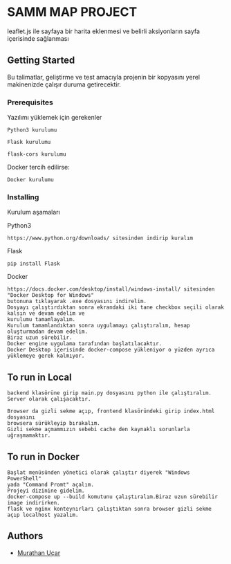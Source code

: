 # SAMM MAP PROJECT

leaflet.js ile sayfaya bir harita eklenmesi ve belirli aksiyonların sayfa içerisinde sağlanması

## Getting Started

Bu talimatlar, geliştirme ve test amacıyla projenin bir kopyasını yerel makinenizde çalışır duruma getirecektir.

### Prerequisites

Yazılımı yüklemek için gerekenler
```
Python3 kurulumu
```
```
Flask kurulumu
```
```
flask-cors kurulumu
```
Docker tercih edilirse:
```
Docker kurulumu
```

### Installing

Kurulum aşamaları

Python3

```
https://www.python.org/downloads/ sitesinden indirip kuralım
```
Flask

```
pip install Flask
```
Docker

```
https://docs.docker.com/desktop/install/windows-install/ sitesinden "Docker Desktop for Windows"
butonuna tıklayarak .exe dosyasını indirelim.
Dosyayı çalıştırdıktan sonra ekrandaki iki tane checkbox seçili olarak kalsın ve devam edelim ve
kurulumu tamamlayalım.
Kurulum tamamlandıktan sonra uygulamayı çalıştıralım, hesap oluşturmadan devam edelim.
Biraz uzun sürebilir.
Docker engine uygulama tarafından başlatılacaktır.
Docker Desktop içerisinde docker-compose yükleniyor o yüzden ayrıca yüklemeye gerek kalmıyor.
```

## To run in Local

```
backend klasörüne girip main.py dosyasını python ile çalıştıralım.
Server olarak çalışacaktır. 
```
```
Browser da gizli sekme açıp, frontend klasöründeki girip index.html dosyasını
browsera sürükleyip bırakalım.
Gizli sekme açmammızın sebebi cache den kaynaklı sorunlarla uğraşmamaktır.
```

## To run in Docker

```
Başlat menüsünden yönetici olarak çalıştır diyerek "Windows PowerShell"
yada "Command Promt" açalım.
Projeyi dizinine gidelim.
docker-compose up --build komutunu çalıştıralım.Biraz uzun sürebilir image indirirken.
flask ve nginx konteynırları çalıştıktan sonra browser gizli sekme açıp localhost yazalım.
```

## Authors

* [Murathan Uçar](https://github.com/Murathanucar)

